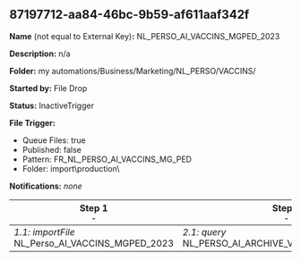 ## 87197712-aa84-46bc-9b59-af611aaf342f

**Name** (not equal to External Key)**:** NL_PERSO_AI_VACCINS_MGPED_2023

**Description:** n/a

**Folder:** my automations/Business/Marketing/NL_PERSO/VACCINS/

**Started by:** File Drop

**Status:** InactiveTrigger

**File Trigger:**

* Queue Files: true
* Published: false
* Pattern: FR_NL_PERSO_AI_VACCINS_MG_PED
* Folder:  import\production\

**Notifications:** _none_


| Step 1<br>_<small>-</small>_ | Step 2<br>_<small>-</small>_ |
| --- | --- |
| _1.1: importFile_<br>NL_Perso_AI_VACCINS_MGPED_2023 | _2.1: query_<br>NL_PERSO_AI_ARCHIVE_VACCINS_MGPED_2023 |
